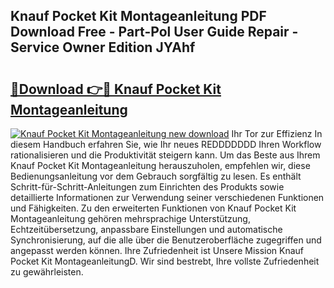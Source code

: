 ## Knauf Pocket Kit Montageanleitung PDF Download Free - Part-Pol User Guide Repair - Service Owner Edition JYAhf

# <h2><a href="http://df747wc.blite.top/?on=Knauf+Pocket+Kit+Montageanleitung">🔗Download 👉🔴 Knauf Pocket Kit Montageanleitung</a></h2>

[![Knauf Pocket Kit Montageanleitung new download](https://i.imgur.com/lujVjoI.png)](http://df747wc.blite.top/?on=Knauf+Pocket+Kit+Montageanleitung)
Ihr Tor zur Effizienz In diesem Handbuch erfahren Sie, wie Ihr neues REDDDDDDD Ihren Workflow rationalisieren und die Produktivität steigern kann. Um das Beste aus Ihrem Knauf Pocket Kit Montageanleitung herauszuholen, empfehlen wir, diese Bedienungsanleitung vor dem Gebrauch sorgfältig zu lesen. Es enthält Schritt-für-Schritt-Anleitungen zum Einrichten des Produkts sowie detaillierte Informationen zur Verwendung seiner verschiedenen Funktionen und Fähigkeiten. Zu den erweiterten Funktionen von Knauf Pocket Kit Montageanleitung gehören mehrsprachige Unterstützung, Echtzeitübersetzung, anpassbare Einstellungen und automatische Synchronisierung, auf die alle über die Benutzeroberfläche zugegriffen und angepasst werden können. Ihre Zufriedenheit ist Unsere Mission Knauf Pocket Kit MontageanleitungD. Wir sind bestrebt, Ihre vollste Zufriedenheit zu gewährleisten.
